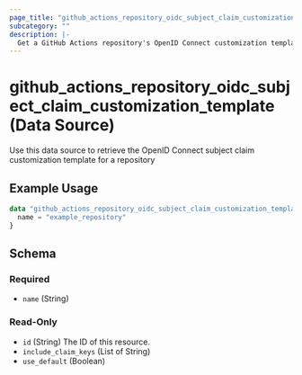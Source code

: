 ```yaml
---
page_title: "github_actions_repository_oidc_subject_claim_customization_template Data Source - github"
subcategory: ""
description: |-
  Get a GitHub Actions repository's OpenID Connect customization template
---
```


# github_actions_repository_oidc_subject_claim_customization_template (Data Source)

Use this data source to retrieve the OpenID Connect subject claim customization template for a repository

## Example Usage

```terraform
data "github_actions_repository_oidc_subject_claim_customization_template" "example" {
  name = "example_repository"
}
```

<!-- schema generated by tfplugindocs -->
## Schema

### Required

- `name` (String)

### Read-Only

- `id` (String) The ID of this resource.
- `include_claim_keys` (List of String)
- `use_default` (Boolean)
